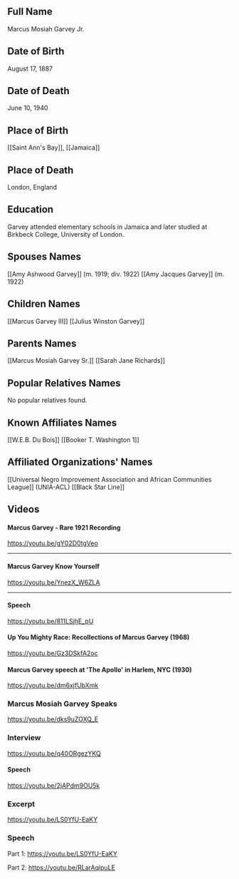 ## Full Name
Marcus Mosiah Garvey Jr.

## Date of Birth
August 17, 1887

## Date of Death
June 10, 1940

## Place of Birth
[[Saint Ann's Bay]], [[Jamaica]]

## Place of Death
London, England

## Education
Garvey attended elementary schools in Jamaica and later studied at Birkbeck College, University of London.

## Spouses Names
[[Amy Ashwood Garvey]] (m. 1919; div. 1922)
[[Amy Jacques Garvey]] (m. 1922)

## Children Names
[[Marcus Garvey III]]
[[Julius Winston Garvey]]

## Parents Names
[[Marcus Mosiah Garvey Sr.]]
[[Sarah Jane Richards]]

## Popular Relatives Names
No popular relatives found.

## Known Affiliates Names
[[W.E.B. Du Bois]]
[[Booker T. Washington 1]]

## Affiliated Organizations' Names
[[Universal Negro Improvement Association and African Communities League]] (UNIA-ACL)
[[Black Star Line]]

## Videos

#### Marcus Garvey - Rare 1921 Recording

https://youtu.be/gY02D0tgVeo

_____

#### Marcus Garvey Know Yourself

https://youtu.be/YnezX_W6ZLA

___

#### Speech

https://youtu.be/811LSjhE_pU

#### Up You Mighty Race: Recollections of Marcus Garvey (1968)

https://youtu.be/Gz3DSkfA2oc

#### Marcus Garvey speech at 'The Apollo' in Harlem, NYC (1930)

https://youtu.be/dm6xjfUbXmk

### Marcus Mosiah Garvey Speaks

https://youtu.be/dks9uZOXQ_E

### Interview

https://youtu.be/q40ORgezYKQ

#### Speech

https://youtu.be/2jAPdm9OU5k

### Excerpt

https://youtu.be/LS0YfU-EaKY

  

### Speech

Part 1: https://youtu.be/LS0YfU-EaKY

Part 2: https://youtu.be/RLarAqlpuLE